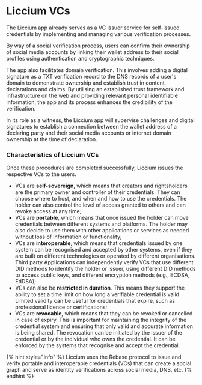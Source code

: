 # Liccium VCs

The Liccium app already serves as a VC issuer service for self-issued credentials by implementing and managing various verification processes.

By way of a social verification process, users can confirm their ownership of social media accounts by linking their wallet address to their social profiles using authentication and cryptographic techniques.

The app also facilitates domain verification. This involves adding a digital signature as a TXT verification record to the DNS records of a user's domain to demonstrate ownership and establish trust in content declarations and claims. By utilising an established trust framework and infrastructure on the web and providing relevant personal identifiable information, the app and its process enhances the credibility of the verification.

In its role as a witness, the Liccium app will supervise challenges and digital signatures to establish a connection between the wallet address of a declaring party and their social media accounts or internet domain ownership at the time of declaration.

### Characteristics of Liccium VCs

Once these procedures are completed successfully, Liccium issues the respective VCs to the users.

* VCs are **self-sovereign**, which means that creators and rightsholders are the primary owner and controller of their credentials. They can choose where to host, and when and how to use the credentials. The holder can also control the level of access granted to others and can revoke access at any time;
* VCs are **portable**, which means that once issued the holder can move credentials between different systems and platforms. The holder may also decide to use them with other applications or services as needed without loss of information or functionality;
* VCs are **interoperable**, which means that credentials issued by one system can be recognised and accepted by other systems, even if they are built on different technologies or operated by different organisations. Third party Applications can independently verify VCs that use different DID methods to identify the holder or issuer, using different DID methods to access public keys, and different encryption methods (e.g., ECDSA, EdDSA);
* VCs can also be **restricted in duration**. This means they support the ability to set a time limit on how long a verifiable credential is valid. Limited validity can be useful for credentials that expire, such as professional licence or certifications;
* VCs are **revocable**, which means that they can be revoked or cancelled in case of expiry. This is important for maintaining the integrity of the credential system and ensuring that only valid and accurate information is being shared. The revocation can be initiated by the issuer of the credential or by the individual who owns the credential. It can be enforced by the systems that recognise and accept the credential.

{% hint style="info" %}
Liccium uses the Rebase protocol to issue and verify portable and interoperable credentials (VCs) that can create a social graph and serve as identity verifications across social media, DNS, etc.
{% endhint %}

